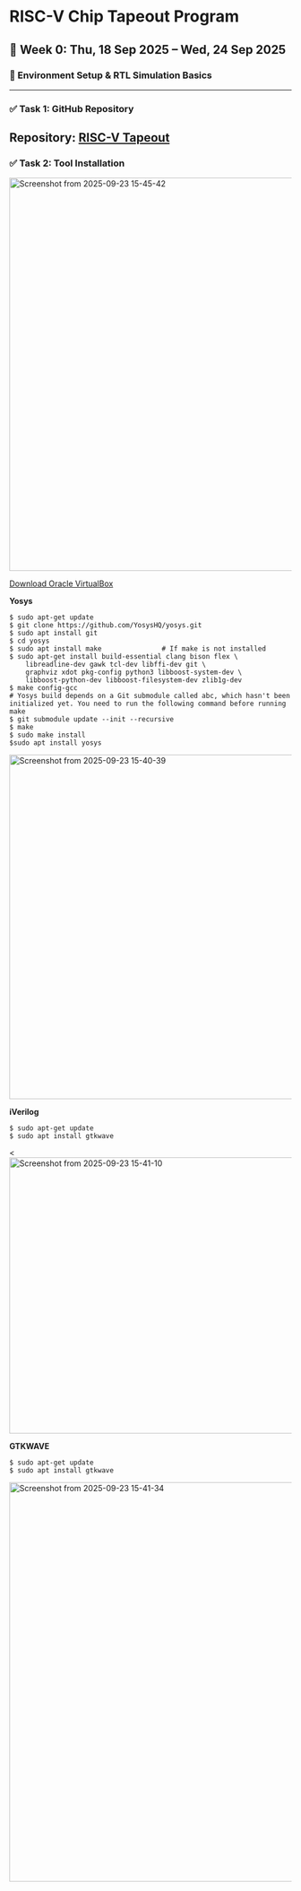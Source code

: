 # RISC-V Chip Tapeout Program  

## 📅 Week 0: Thu, 18 Sep 2025 – Wed, 24 Sep 2025  

### 🔧 Environment Setup & RTL Simulation Basics  

---

### ✅ Task 1: GitHub Repository  
Repository: [RISC-V Tapeout](https://github.com/Meganthiyav/RISC-V-Tapeout)
---

### ✅ Task 2: Tool Installation  

<img width="1199" height="702" alt="Screenshot from 2025-09-23 15-45-42" src="https://github.com/user-attachments/assets/813f6f6b-8db9-472e-8de4-87b018e2a269" />
 

[Download Oracle VirtualBox](https://www.virtualbox.org/wiki/Downloads)  

 



**Yosys**
```
$ sudo apt-get update
$ git clone https://github.com/YosysHQ/yosys.git
$ sudo apt install git
$ cd yosys
$ sudo apt install make               # If make is not installed
$ sudo apt-get install build-essential clang bison flex \
    libreadline-dev gawk tcl-dev libffi-dev git \
    graphviz xdot pkg-config python3 libboost-system-dev \
    libboost-python-dev libboost-filesystem-dev zlib1g-dev
$ make config-gcc
# Yosys build depends on a Git submodule called abc, which hasn't been initialized yet. You need to run the following command before running make
$ git submodule update --init --recursive
$ make 
$ sudo make install
$sudo apt install yosys
```
<img width="1141" height="615" alt="Screenshot from 2025-09-23 15-40-39" src="https://github.com/user-attachments/assets/15a84d0e-7401-40c9-b695-9c7d7888650e" />


**iVerilog**
```
$ sudo apt-get update
$ sudo apt install gtkwave
```

<<img width="777" height="493" alt="Screenshot from 2025-09-23 15-41-10" src="https://github.com/user-attachments/assets/7a07579c-effe-4c30-84fd-e2d018eff4e5" />


**GTKWAVE**
```
$ sudo apt-get update
$ sudo apt install gtkwave
```

<img width="1113" height="713" alt="Screenshot from 2025-09-23 15-41-34" src="https://github.com/user-attachments/assets/d40cb026-423d-468f-a74d-fecaba58f00f" />



